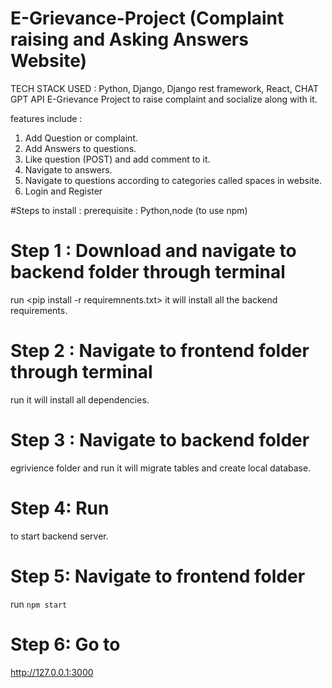 # E-Grievance-Project (Complaint raising and Asking Answers Website)
TECH STACK USED : Python, Django, Django rest framework, React, CHAT GPT API
E-Grievance Project to raise complaint and socialize along with it.


features include :
1. Add Question or complaint.
2. Add Answers to questions.
3. Like question (POST) and add comment to it.
4. Navigate to answers.
5. Navigate to questions according to categories called spaces in website.
6. Login and Register


#Steps to install :
prerequisite : Python,node (to use npm)

# Step 1 : Download and navigate to backend folder through terminal

run <pip install -r requiremnents.txt> it will install all the backend requirements.

# Step 2 : Navigate to frontend folder through terminal 

run <npm install> it will install all dependencies.

# Step 3 : Navigate to backend folder

egrivience folder and run <python manage.py migrate> it will migrate tables and create local database.

# Step 4: Run
  
<python manage.py runserver> to start backend server.

# Step 5: Navigate to frontend folder 

run ```npm start```

# Step 6: Go to 

<http://127.0.0.1:3000>

